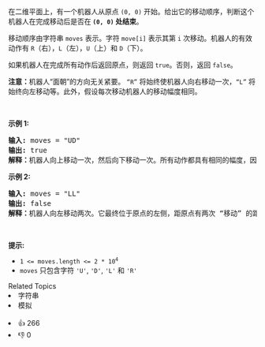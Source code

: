 <p>在二维平面上，有一个机器人从原点 <code>(0, 0)</code> 开始。给出它的移动顺序，判断这个机器人在完成移动后是否在<strong>&nbsp;<code>(0, 0)</code> 处结束</strong>。</p>

<p>移动顺序由字符串&nbsp;<code>moves</code>&nbsp;表示。字符 <code>move[i]</code> 表示其第 <code>i</code> 次移动。机器人的有效动作有&nbsp;<code>R</code>（右），<code>L</code>（左），<code>U</code>（上）和 <code>D</code>（下）。</p>

<p>如果机器人在完成所有动作后返回原点，则返回 <code>true</code>。否则，返回 <code>false</code>。</p>

<p><strong>注意：</strong>机器人“面朝”的方向无关紧要。 <code>“R”</code> 将始终使机器人向右移动一次，<code>“L”</code> 将始终向左移动等。此外，假设每次移动机器人的移动幅度相同。</p>

<p>&nbsp;</p>

<p><strong>示例 1:</strong></p>

<pre>
<strong>输入:</strong> moves = "UD"
<strong>输出:</strong> true
<strong>解释：</strong>机器人向上移动一次，然后向下移动一次。所有动作都具有相同的幅度，因此它最终回到它开始的原点。因此，我们返回 true。</pre>

<p><strong>示例 2:</strong></p>

<pre>
<strong>输入:</strong> moves = "LL"
<strong>输出:</strong> false
<strong>解释：</strong>机器人向左移动两次。它最终位于原点的左侧，距原点有两次 “移动” 的距离。我们返回 false，因为它在移动结束时没有返回原点。</pre>

<p>&nbsp;</p>

<p><strong>提示:</strong></p>

<ul> 
 <li><code>1 &lt;= moves.length &lt;= 2 * 10<sup>4</sup></code></li> 
 <li><code>moves</code>&nbsp;只包含字符&nbsp;<code>'U'</code>,&nbsp;<code>'D'</code>,&nbsp;<code>'L'</code>&nbsp;和&nbsp;<code>'R'</code></li> 
</ul>

<div><div>Related Topics</div><div><li>字符串</li><li>模拟</li></div></div><br><div><li>👍 266</li><li>👎 0</li></div>